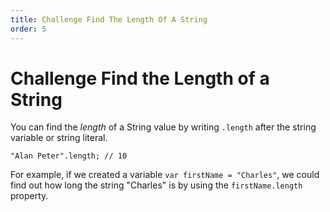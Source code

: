 ```yaml
---
title: Challenge Find The Length Of A String
order: 5
---
```

# Challenge Find the Length of a String

You can find the _length_ of a String value by writing `.length` after the string variable or string literal.

`"Alan Peter".length; // 10`

For example, if we created a variable `var firstName = "Charles"`, we could find out how long the string "Charles" is by using the `firstName.length` property.
